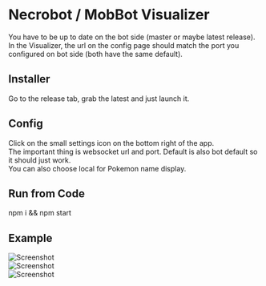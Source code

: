 # Necrobot / MobBot Visualizer

You have to be up to date on the bot side (master or maybe latest release).  
In the Visualizer, the url on the config page should match the port you configured on bot side (both have the same default).

## Installer

Go to the release tab, grab the latest and just launch it.

## Config

Click on the small settings icon on the bottom right of the app.  
The important thing is websocket url and port. Default is also bot default so it should just work.  
You can also choose local for Pokemon name display.

## Run from Code

npm i && npm start

## Example

![Screenshot](https://github.com/nicoschmitt/necrobotvisualizer/blob/master/screenshots/01.png?raw=true)  
![Screenshot](https://github.com/nicoschmitt/necrobotvisualizer/blob/master/screenshots/02.png?raw=true)  
![Screenshot](https://github.com/nicoschmitt/necrobotvisualizer/blob/master/screenshots/03.png?raw=true)  
